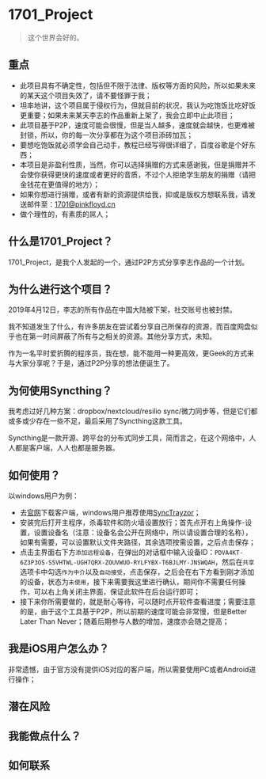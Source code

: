 # 1701_Project
>这个世界会好的。
## 重点
  - 此项目具有不确定性，包括但不限于法律、版权等方面的风险，所以如果未来的某天这个项目失效了，请不要怪罪于我；
  - 坦率地讲，这个项目属于侵权行为，但就目前的状况，我认为吃饱饭比吃好饭更重要；如果未来某天李志的作品重新上架了，我会立即中止此项目；
  - 此项目基于P2P，速度可能会很慢，但是当人越多，速度就会越快，也更难被封锁，所以，你的每一次分享都在为这个项目添砖加瓦；
  - 要想吃饱饭就必须学会自己动手，教程已经写得很详细了，百度谷歌是个好东西；
  - 本项目是非盈利性质，当然，你可以选择捐赠的方式来感谢我，但是捐赠并不会使你获得更快的速度或者更好的音质，不过个人拒绝学生朋友的捐赠（请把金钱花在更值得的地方）；
  - 如果你想进行捐赠，或者有新的资源提供给我，抑或是版权方想联系我，请发送邮件至：[1701@pinkfloyd.cn](mailto:1701@pinkfloyd.cn)
  - 做个理性的，有素质的屌人；

## 什么是1701_Project？

  1701_Project，是我个人发起的一个，通过P2P方式分享李志作品的一个计划。

## 为什么进行这个项目？
  
  2019年4月12日，李志的所有作品在中国大陆被下架，社交账号也被封禁。
  
  我不知道发生了什么，有许多朋友在尝试着分享自己所保存的资源，而百度网盘似乎也在第一时间屏蔽了所有与之相关的资源。其他分享方式，未知。

  作为一名平时爱折腾的程序员，我在想，能不能用一种更高效，更Geek的方式来与大家分享呢？于是，通过P2P分享的想法便诞生了。

## 为何使用Syncthing？

  我考虑过好几种方案：dropbox/nextcloud/resilio sync/微力同步等，但是它们都或多或少存在一些不足，最后采用了Syncthing这款工具。

  Syncthing是一款开源、跨平台的分布式同步工具，简而言之，在这个网络中，人人都是客户端，人人也都是服务器。

## 如何使用？
以windows用户为例：
- 去[官网](https://syncthing.net)下载客户端，windows用户推荐使用[SyncTrayzor](https://github.com/canton7/SyncTrayzor/releases/latest)；
- 安装完后打开主程序，杀毒软件和防火墙设置放行；首先点开右上角操作-设置，设置设备名（注意：设备名会公开在网络中，所以请设置合理的名称），如果有需要，可以设置默认文件夹路径，其余选项按需设置，之后点击保存；
- 点击主界面右下方`添加远程设备`，在弹出的对话框中输入设备ID：`PDVA4KT-6Z3P3OS-S5VHTWL-UGH7QRX-ZOUVWUO-RYLFYBX-T6BJLMY-JNSWQAH`，然后在`共享`选项卡中勾选`作为中介`以及`自动接受`，点击保存，之后会在右下方看到刚才添加的设备，状态为`未使用`，接下来需要我这里进行确认，期间你不需要任何操作，可以右上角关闭主界面，保证此软件在后台运行即可；
- 接下来你所需要做的，就是耐心等待，可以随时点开软件查看进度；需要注意的是，由于这个工具基于P2P，所以前期的速度可能会非常慢，但是Better Later Than Never；随着后期参与人数的增加，速度亦会随之提高；
## 我是iOS用户怎么办？
非常遗憾，由于官方没有提供iOS对应的客户端，所以需要使用PC或者Android进行操作；
## 潜在风险
## 我能做点什么？
## 如何联系